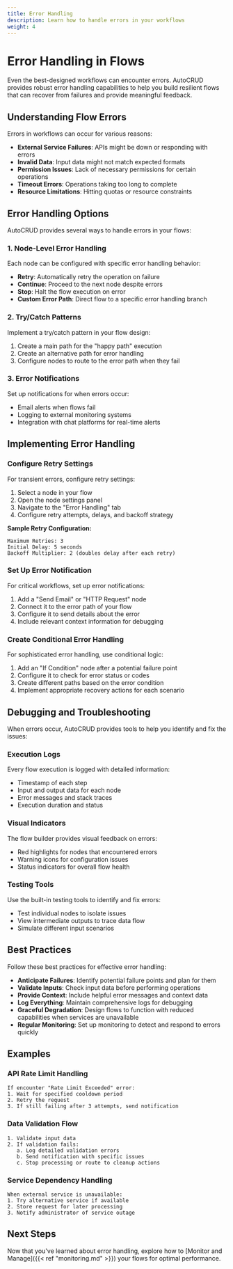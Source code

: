 ```yaml
---
title: Error Handling
description: Learn how to handle errors in your workflows
weight: 4
---
```


# Error Handling in Flows

Even the best-designed workflows can encounter errors. AutoCRUD provides robust error handling capabilities to help you build resilient flows that can recover from failures and provide meaningful feedback.

## Understanding Flow Errors

Errors in workflows can occur for various reasons:

- **External Service Failures**: APIs might be down or responding with errors
- **Invalid Data**: Input data might not match expected formats
- **Permission Issues**: Lack of necessary permissions for certain operations
- **Timeout Errors**: Operations taking too long to complete
- **Resource Limitations**: Hitting quotas or resource constraints

## Error Handling Options

AutoCRUD provides several ways to handle errors in your flows:

### 1. Node-Level Error Handling

Each node can be configured with specific error handling behavior:

- **Retry**: Automatically retry the operation on failure
- **Continue**: Proceed to the next node despite errors
- **Stop**: Halt the flow execution on error
- **Custom Error Path**: Direct flow to a specific error handling branch

<!-- NODE ERROR HANDLING SCREENSHOT -->
<!-- ![Node Error Handling](/images/node-error-handling.png) -->

### 2. Try/Catch Patterns

Implement a try/catch pattern in your flow design:

1. Create a main path for the "happy path" execution
2. Create an alternative path for error handling
3. Configure nodes to route to the error path when they fail

<!-- TRY CATCH PATTERN SCREENSHOT -->
<!-- ![Try Catch Pattern](/images/try-catch-pattern.png) -->

### 3. Error Notifications

Set up notifications for when errors occur:

- Email alerts when flows fail
- Logging to external monitoring systems
- Integration with chat platforms for real-time alerts

## Implementing Error Handling

### Configure Retry Settings

For transient errors, configure retry settings:

1. Select a node in your flow
2. Open the node settings panel
3. Navigate to the "Error Handling" tab
4. Configure retry attempts, delays, and backoff strategy

**Sample Retry Configuration:**

```
Maximum Retries: 3
Initial Delay: 5 seconds
Backoff Multiplier: 2 (doubles delay after each retry)
```

### Set Up Error Notification

For critical workflows, set up error notifications:

1. Add a "Send Email" or "HTTP Request" node
2. Connect it to the error path of your flow
3. Configure it to send details about the error
4. Include relevant context information for debugging

### Create Conditional Error Handling

For sophisticated error handling, use conditional logic:

1. Add an "If Condition" node after a potential failure point
2. Configure it to check for error status or codes
3. Create different paths based on the error condition
4. Implement appropriate recovery actions for each scenario

## Debugging and Troubleshooting

When errors occur, AutoCRUD provides tools to help you identify and fix the issues:

### Execution Logs

Every flow execution is logged with detailed information:

- Timestamp of each step
- Input and output data for each node
- Error messages and stack traces
- Execution duration and status

<!-- EXECUTION LOGS SCREENSHOT -->
<!-- ![Execution Logs](/images/execution-logs.png) -->

### Visual Indicators

The flow builder provides visual feedback on errors:

- Red highlights for nodes that encountered errors
- Warning icons for configuration issues
- Status indicators for overall flow health

### Testing Tools

Use the built-in testing tools to identify and fix errors:

- Test individual nodes to isolate issues
- View intermediate outputs to trace data flow
- Simulate different input scenarios

## Best Practices

Follow these best practices for effective error handling:

- **Anticipate Failures**: Identify potential failure points and plan for them
- **Validate Inputs**: Check input data before performing operations
- **Provide Context**: Include helpful error messages and context data
- **Log Everything**: Maintain comprehensive logs for debugging
- **Graceful Degradation**: Design flows to function with reduced capabilities when services are unavailable
- **Regular Monitoring**: Set up monitoring to detect and respond to errors quickly

## Examples

### API Rate Limit Handling

```
If encounter "Rate Limit Exceeded" error:
1. Wait for specified cooldown period
2. Retry the request
3. If still failing after 3 attempts, send notification
```

### Data Validation Flow

```
1. Validate input data
2. If validation fails:
   a. Log detailed validation errors
   b. Send notification with specific issues
   c. Stop processing or route to cleanup actions
```

### Service Dependency Handling

```
When external service is unavailable:
1. Try alternative service if available
2. Store request for later processing
3. Notify administrator of service outage
```

## Next Steps

Now that you've learned about error handling, explore how to [Monitor and Manage]({{< ref "monitoring.md" >}}) your flows for optimal performance.
